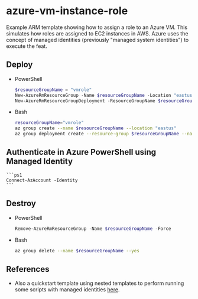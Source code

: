 # azure-vm-instance-role

Example ARM template showing how to assign a role to an Azure VM. This simulates how roles are assigned to EC2 instances in AWS. Azure uses the concept of managed identities (previously "managed system identities") to execute the feat.

## Deploy

- PowerShell

    ```ps1
    $resourceGroupName = "vmrole"
    New-AzureRmResourceGroup -Name $resourceGroupName -Location "eastus"
    New-AzureRmResourceGroupDeployment -ResourceGroupName $resourceGroupName -Name vmrole -TemplateFile .\infra\arm-template.json
    ```

- Bash

    ```sh
    resourceGroupName="vmrole"
    az group create --name $resourceGroupName --location "eastus"
    az group deployment create --resource-group $resourceGroupName --name vmrole --template-file ./infra/arm-template.json
    ```

## Authenticate in Azure PowerShell using Managed Identity

    ```ps1
    Connect-AzAccount -Identity
    ```

## Destroy

- PowerShell

    ```ps1
    Remove-AzureRmResourceGroup -Name $resourceGroupName -Force
    ```

- Bash

    ```sh
    az group delete --name $resourceGroupName --yes
    ```


## References

- Also a quickstart template using nested templates to perform running some scripts with managed identities [here](https://github.com/Azure/azure-quickstart-templates/tree/master/201-vm-msi).